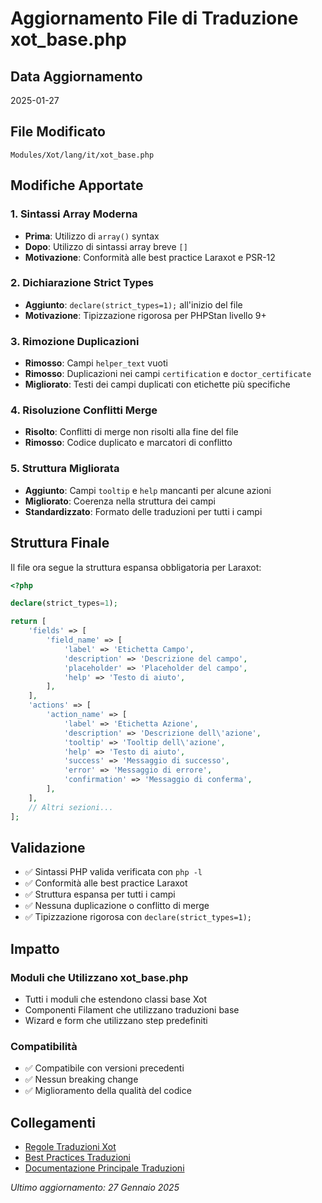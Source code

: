 # Aggiornamento File di Traduzione xot_base.php

## Data Aggiornamento
2025-01-27

## File Modificato
`Modules/Xot/lang/it/xot_base.php`

## Modifiche Apportate

### 1. Sintassi Array Moderna
- **Prima**: Utilizzo di `array()` syntax
- **Dopo**: Utilizzo di sintassi array breve `[]`
- **Motivazione**: Conformità alle best practice Laraxot e PSR-12

### 2. Dichiarazione Strict Types
- **Aggiunto**: `declare(strict_types=1);` all'inizio del file
- **Motivazione**: Tipizzazione rigorosa per PHPStan livello 9+

### 3. Rimozione Duplicazioni
- **Rimosso**: Campi `helper_text` vuoti
- **Rimosso**: Duplicazioni nei campi `certification` e `doctor_certificate`
- **Migliorato**: Testi dei campi duplicati con etichette più specifiche

### 4. Risoluzione Conflitti Merge
- **Risolto**: Conflitti di merge non risolti alla fine del file
- **Rimosso**: Codice duplicato e marcatori di conflitto

### 5. Struttura Migliorata
- **Aggiunto**: Campi `tooltip` e `help` mancanti per alcune azioni
- **Migliorato**: Coerenza nella struttura dei campi
- **Standardizzato**: Formato delle traduzioni per tutti i campi

## Struttura Finale

Il file ora segue la struttura espansa obbligatoria per Laraxot:

```php
<?php

declare(strict_types=1);

return [
    'fields' => [
        'field_name' => [
            'label' => 'Etichetta Campo',
            'description' => 'Descrizione del campo',
            'placeholder' => 'Placeholder del campo',
            'help' => 'Testo di aiuto',
        ],
    ],
    'actions' => [
        'action_name' => [
            'label' => 'Etichetta Azione',
            'description' => 'Descrizione dell\'azione',
            'tooltip' => 'Tooltip dell\'azione',
            'help' => 'Testo di aiuto',
            'success' => 'Messaggio di successo',
            'error' => 'Messaggio di errore',
            'confirmation' => 'Messaggio di conferma',
        ],
    ],
    // Altri sezioni...
];
```

## Validazione

- ✅ Sintassi PHP valida verificata con `php -l`
- ✅ Conformità alle best practice Laraxot
- ✅ Struttura espansa per tutti i campi
- ✅ Nessuna duplicazione o conflitto di merge
- ✅ Tipizzazione rigorosa con `declare(strict_types=1);`

## Impatto

### Moduli che Utilizzano xot_base.php
- Tutti i moduli che estendono classi base Xot
- Componenti Filament che utilizzano traduzioni base
- Wizard e form che utilizzano step predefiniti

### Compatibilità
- ✅ Compatibile con versioni precedenti
- ✅ Nessun breaking change
- ✅ Miglioramento della qualità del codice

## Collegamenti

- [Regole Traduzioni Xot](translation_rules.md)
- [Best Practices Traduzioni](translations-best-practices.md)
- [Documentazione Principale Traduzioni](../../../docs/translation_rules.md)

*Ultimo aggiornamento: 27 Gennaio 2025* 